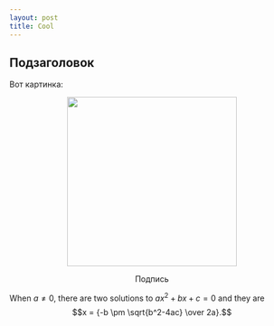 ```yaml
---
layout: post
title: Cool
---
```


## Подзаголовок

Вот картинка:
<p>
    <img style="display: block; margin: auto" src="./1.jpg" width=300>
    <p style="text-align: center">Подпись</p>
</p>

When $a \ne 0$, there are two solutions to $ax^2 + bx + c = 0$ and they are
$$x = {-b \pm \sqrt{b^2-4ac} \over 2a}.$$
